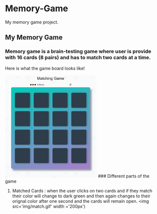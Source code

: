 # Memory-Game
My memory game project.
## My Memory Game
### Memory game is a brain-testing game where user is provide with 16 cards (8 pairs) and has to match two cards at a time.

Here is what the game board looks like!

<img src="img/Captures.png" width="300px">
### Different parts of the game

1. Matched Cards : when the user clicks on two cards and if they match their color will change to dark green and then again changes to their orignal color after one second and the cards will remain open.
<img src='img/match.gif' width ='200px')



 
